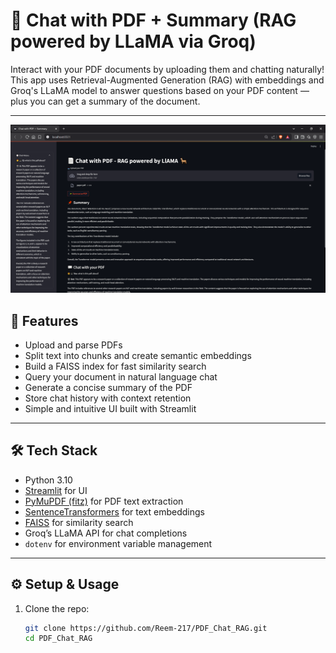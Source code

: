 # 📄 Chat with PDF + Summary (RAG powered by LLaMA via Groq)

Interact with your PDF documents by uploading them and chatting naturally!  
This app uses Retrieval-Augmented Generation (RAG) with embeddings and Groq's LLaMA model to answer questions based on your PDF content — plus you can get a summary of the document.

---
![App Screenshot](App.png)

## 🚀 Features

- Upload and parse PDFs
- Split text into chunks and create semantic embeddings
- Build a FAISS index for fast similarity search
- Query your document in natural language chat
- Generate a concise summary of the PDF
- Store chat history with context retention
- Simple and intuitive UI built with Streamlit

---

## 🛠 Tech Stack

- Python 3.10  
- [Streamlit](https://streamlit.io/) for UI  
- [PyMuPDF (fitz)](https://pymupdf.readthedocs.io/en/latest/) for PDF text extraction  
- [SentenceTransformers](https://www.sbert.net/) for text embeddings  
- [FAISS](https://faiss.ai/) for similarity search  
- Groq’s LLaMA API for chat completions  
- `dotenv` for environment variable management  

---

## ⚙️ Setup & Usage

1. Clone the repo:
   ```bash
   git clone https://github.com/Reem-217/PDF_Chat_RAG.git
   cd PDF_Chat_RAG
